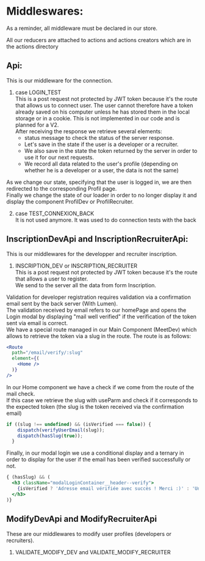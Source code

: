 # Middleswares:

As a reminder, all middleware must be declared in our store.  

All our reducers are attached to actions and actions creators which are in the actions directory

## Api:

This is our middleware for the connection.  

1. case LOGIN_TEST  
This is a post request not protected by JWT token because it's the route that allows us to connect user. The user cannot therefore have a token already saved on his computer unless he has stored them in the local storage or in a cookie. This is not implemented in our code and is planned for a V2.  
After receiving the response we retrieve several elements:  
    - status message to check the status of the server response.
    - Let's save in the state if the user is a developer or a recruiter.
    - We also save in the state the token returned by the server in order to use it for our next requests.
    - We record all data related to the user's profile (depending on whether he is a developer or a user, the data is not the same)

As we change our state, specifying that the user is logged in, we are then redirected to the corresponding Profil page.  
Finally we change the state of our loader in order to no longer display it and display the component ProfilDev or ProfilRecruiter.

2. case  TEST_CONNEXION_BACK  
It is not used anymore. It was used to do connection tests with the back

## InscriptionDevApi and InscriptionRecruiterApi:

This is our middlewares for the developper and recruiter inscription.

1. INSCRIPTION_DEV or INSCRIPTION_RECRUITER  
This is a post request not protected by JWT token because it's the route that allows a user to register.  
We send to the server all the data from form Inscription.  

Validation for developer registration requires validation via a confirmation email sent by the back server (With Lumen).  
The validation received by email refers to our homePage and opens the Login modal by displaying "mail well verified" if the verification of the token sent via email is correct.  
We have a special route managed in our Main Component (MeetDev) which allows to retrieve the token via a slug in the route. The route is as follows:  
```jsx
<Route
  path="/email/verify/:slug"
  element={(
    <Home />
  )}
/>
```
In our Home component we have a check if we come from the route of the mail check.  
If this case we retrieve the slug with useParm and check if it corresponds to the expected token (the slug is the token received via the confirmation email)
```jsx
if ((slug !== undefined) && (isVerified === false)) {
    dispatch(verifyUserEmail(slug));
    dispatch(hasSlug(true));
  }
```
Finally, in our modal login we use a conditional display and a ternary in order to display for the user if the email has been verified successfully or not.

```jsx
{ (hasSlug) && (
  <h3 className="modalLoginContainer__header--verify">
    {isVerified ? 'Adresse email vérifiée avec succès ! Merci :)' : 'Une erreur est survenue, l\'adresse email n\'a pas pu être vérifiée' }
  </h3>
)}
```

## ModifyDevApi and ModifyRecruiterApi

These are our middlewares to modify user profiles (developers or recruiters).  

1. VALIDATE_MODIFY_DEV and VALIDATE_MODIFY_RECRUITER  


